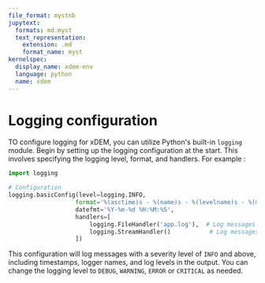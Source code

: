 ```yaml
---
file_format: mystnb
jupytext:
  formats: md:myst
  text_representation:
    extension: .md
    format_name: myst
kernelspec:
  display_name: xdem-env
  language: python
  name: xdem
---
```

# Logging configuration
 TO configure logging for xDEM, you can utilize Python's built-in `logging` module. Begin by setting up the logging
 configuration at the start. This involves specifying the logging level, format, and handlers. For example :
 ```python
import logging

# Configuration
logging.basicConfig(level=logging.INFO,
                    format='%(asctime)s - %(name)s - %(levelname)s - %(message)s',
                    datefmt='%Y-%m-%d %H:%M:%S',
                    handlers=[
                        logging.FileHandler('app.log'),  # Log messages will be saved to this file
                        logging.StreamHandler()           # Log messages will also be printed to the console
                    ])
```
This configuration will log messages with a severity level of `INFO` and above, including timestamps, logger names, and
log levels in the output. You can change the logging level to `DEBUG`, `WARNING`, `ERROR` or `CRITICAL` as needed.

